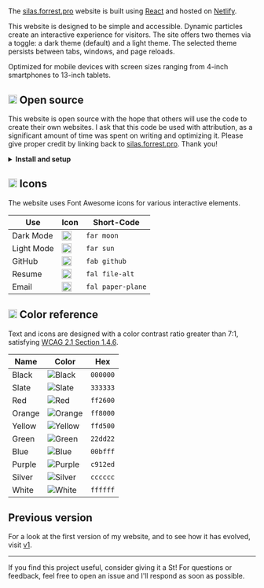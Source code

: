 # 
The [silas.forrest.pro](https://www.silas.forrest.com) website is built using [React](https://react.dev) and hosted on [Netlify](https://www.netlify.com).

This website is designed to be simple and accessible. Dynamic particles create an interactive experience for visitors. The site offers two themes via a toggle: a dark theme (default) and a light theme. The selected theme persists between tabs, windows, and page reloads.

Optimized for mobile devices with screen sizes ranging from 4-inch smartphones to 13-inch tablets.

## <img alt="Code logo" src="https://git.io/JUnUc" height="18"/> Open source

This website is open source with the hope that others will use the code to create their own websites. I ask that this code be used with attribution, as a significant amount of time was spent on writing and optimizing it. Please give proper credit by linking back to [silas.forrest.pro](https://www.silas.forrest.com). Thank you!

<details>
  <summary><b>Install and setup</b></summary>

1. Clone this repository.
2. Install dependencies: `npm install`.
3. Start the development server: `npm start`.

<b>Build and deploy</b>

1. Create a production build: `npm run build`.
2. Refer to the [React Deployment](https://create-react-app.dev/docs/deployment) docs for deploying to `gh-pages`, Netlify, and other services.

</details>

## <img alt="Font Awesome logo" src="https://git.io/JUnJT" height="18"/> Icons

The website uses Font Awesome icons for various interactive elements.

| Use        | Icon                                                         | Short-Code        |
| ---------- | ------------------------------------------------------------ | ----------------- |
| Dark Mode  | <img alt="Moon" src="https://git.io/JYkZg" height="20"/>     | `far moon`        |
| Light Mode | <img alt="Sun" src="https://git.io/JYkZF" height="20"/>      | `far sun`         |
| GitHub     | <img alt="GitHub" src="https://git.io/JYOvL" height="20"/>   | `fab github`      |
| Resume     | <img alt="File" src="https://git.io/JYOeu" height="20"/>     | `fal file-alt`    |
| Email      | <img alt="Email" src="https://git.io/JYOei" height="20"/>    | `fal paper-plane` |

## <img alt="Color diagram" src="https://git.io/JUnT0" height="18"> Color reference

Text and icons are designed with a color contrast ratio greater than 7:1, satisfying [WCAG 2.1 Section 1.4.6](https://www.w3.org/TR/WCAG21/#contrast-enhanced).

| Name   | Color                                                   | Hex      |
| ------ | ------------------------------------------------------- | -------- |
| Black  | ![Black](https://via.placeholder.com/16/000000?text=+)  | `000000` |
| Slate  | ![Slate](https://via.placeholder.com/16/333333?text=+)  | `333333` |
| Red    | ![Red](https://via.placeholder.com/16/ff2600?text=+)    | `ff2600` |
| Orange | ![Orange](https://via.placeholder.com/16/ff8000?text=+) | `ff8000` |
| Yellow | ![Yellow](https://via.placeholder.com/16/ffd500?text=+) | `ffd500` |
| Green  | ![Green](https://via.placeholder.com/16/22dd22?text=+)  | `22dd22` |
| Blue   | ![Blue](https://via.placeholder.com/16/00bfff?text=+)   | `00bfff` |
| Purple | ![Purple](https://via.placeholder.com/16/c912ed?text=+) | `c912ed` |
| Silver | ![Silver](https://via.placeholder.com/16/cccccc?text=+) | `cccccc` |
| White  | ![White](https://via.placeholder.com/16/ffffff?text=+)  | `ffffff` |

## Previous version

For a look at the first version of my website, and to see how it has evolved, visit [v1](https://github.com/adamalston/v1).

---

If you find this project useful, consider giving it a <img alt="Star" src="https://git.io/JUn8T" height="14">! For questions or feedback, feel free to open an issue and I'll respond as soon as possible.
